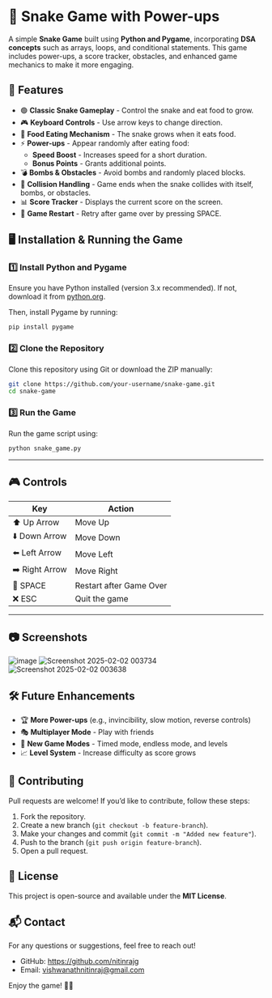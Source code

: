 # 🐍 Snake Game with Power-ups

A simple **Snake Game** built using **Python and Pygame**, incorporating **DSA concepts** such as arrays, loops, and conditional statements. This game includes power-ups, a score tracker, obstacles, and enhanced game mechanics to make it more engaging.


## 🚀 Features
- 🟢 **Classic Snake Gameplay** - Control the snake and eat food to grow.
- 🎮 **Keyboard Controls** - Use arrow keys to change direction.
- 🍎 **Food Eating Mechanism** - The snake grows when it eats food.
- ⚡ **Power-ups** - Appear randomly after eating food:
  - **Speed Boost** - Increases speed for a short duration.
  - **Bonus Points** - Grants additional points.
- 💣 **Bombs & Obstacles** - Avoid bombs and randomly placed blocks.
- 🔄 **Collision Handling** - Game ends when the snake collides with itself, bombs, or obstacles.
- 📊 **Score Tracker** - Displays the current score on the screen.
- 🔁 **Game Restart** - Retry after game over by pressing SPACE.


## 🖥️ Installation & Running the Game

### 1️⃣ Install Python and Pygame
Ensure you have Python installed (version 3.x recommended). If not, download it from [python.org](https://www.python.org/downloads/).

Then, install Pygame by running:
```bash
pip install pygame
```

### 2️⃣ Clone the Repository
Clone this repository using Git or download the ZIP manually:
```bash
git clone https://github.com/your-username/snake-game.git
cd snake-game
```

### 3️⃣ Run the Game
Run the game script using:
```bash
python snake_game.py
```

---

## 🎮 Controls
| Key | Action |
|-----|--------|
| ⬆️ Up Arrow | Move Up |
| ⬇️ Down Arrow | Move Down |
| ⬅️ Left Arrow | Move Left |
| ➡️ Right Arrow | Move Right |
| 🏁 SPACE | Restart after Game Over |
| ❌ ESC | Quit the game |

---

## 📷 Screenshots
![image](https://github.com/user-attachments/assets/5b67b000-d4fb-4b39-af1d-2680ffa81836)
![Screenshot 2025-02-02 003734](https://github.com/user-attachments/assets/8388ebfd-94c6-42a3-8455-0de0fe5e69ad)
![Screenshot 2025-02-02 003638](https://github.com/user-attachments/assets/cc5928f8-a4f1-40a1-9c3d-d1af0eae7c5c)



## 🛠️ Future Enhancements
- 🏆 **More Power-ups** (e.g., invincibility, slow motion, reverse controls)
- 🎭 **Multiplayer Mode** - Play with friends
- 🎯 **New Game Modes** - Timed mode, endless mode, and levels
- 📈 **Level System** - Increase difficulty as score grows


## 🤝 Contributing
Pull requests are welcome! If you’d like to contribute, follow these steps:
1. Fork the repository.
2. Create a new branch (`git checkout -b feature-branch`).
3. Make your changes and commit (`git commit -m "Added new feature"`).
4. Push to the branch (`git push origin feature-branch`).
5. Open a pull request.


## 📝 License
This project is open-source and available under the **MIT License**.


## 📬 Contact
For any questions or suggestions, feel free to reach out!
- GitHub: https://github.com/nitinrajg
- Email: vishwanathnitinraj@gmail.com


Enjoy the game! 🎉🐍

